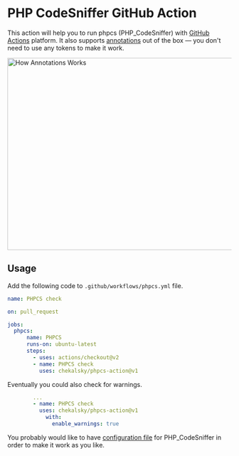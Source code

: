 # PHP CodeSniffer GitHub Action

This action will help you to run phpcs (PHP_CodeSniffer) with [GitHub Actions](https://github.com/features/actions) platform. It also supports [annotations](https://help.github.com/en/github/collaborating-with-issues-and-pull-requests/about-status-checks#checks) out of the box — you don't need to use any tokens to make it work. 

<img src="https://leonardo.osnova.io/491e4ce9-72d9-9417-29f7-9934ce7ec8ad/" alt="How Annotations Works" title="How Annotations Works" width="560" height="432" />

## Usage

Add the following code to `.github/workflows/phpcs.yml` file.

```yaml
name: PHPCS check

on: pull_request

jobs:
  phpcs:
      name: PHPCS
      runs-on: ubuntu-latest
      steps:
        - uses: actions/checkout@v2
        - name: PHPCS check
          uses: chekalsky/phpcs-action@v1
```

Eventually you could also check for warnings.

```yaml
        ...
        - name: PHPCS check
          uses: chekalsky/phpcs-action@v1
            with:
              enable_warnings: true
```

You probably would like to have [configuration file](https://github.com/squizlabs/PHP_CodeSniffer/wiki/Advanced-Usage#using-a-default-configuration-file) for PHP_CodeSniffer in order to make it work as you like.